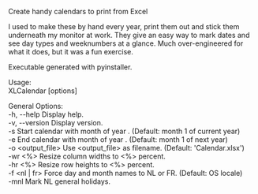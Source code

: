 Create handy calendars to print from Excel

I used to make these by hand every year, print them out and stick them underneath my monitor at work. They give an easy
way to mark dates and see day types and weeknumbers at a glance. Much over-engineered for what it does, but it was a
fun exercise.

Executable generated with pyinstaller.

Usage:  
    XLCalendar [options]

General Options:  
    -h, --help          Display help.  
    -v, --version       Display version.  
    -s <M> <YYYY>       Start calendar with month <M> of year <YYYY>. (Default: month 1 of current year)  
    -e <M> <YYYY>       End calendar with month <M> of year <YYYY>. (Default: month 1 of next year)  
    -o <output_file>    Use <output_file> as filename. (Default: 'Calendar.xlsx')  
    -wr <%>             Resize column widths to <%> percent.  
    -hr <%>             Resize row heights to <%> percent.  
    -f <nl | fr>        Force day and month names to NL or FR. (Default: OS locale)  
    -mnl                Mark NL general holidays.  